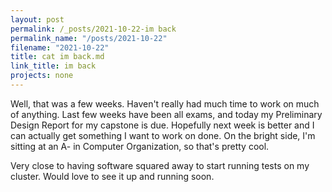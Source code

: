 ```yaml
---
layout: post
permalink: /_posts/2021-10-22-im back
permalink_name: "/posts/2021-10-22"
filename: "2021-10-22"
title: cat im back.md
link_title: im back
projects: none
---
```

Well, that was a few weeks. Haven't really had much time to work on much of anything. Last few weeks have been all exams, and today my Preliminary Design Report for my capstone is due. Hopefully next week is better and I can actually get something I want to work on done. On the bright side, I'm sitting at an A- in Computer Organization, so that's pretty cool.

Very close to having software squared away to start running tests on my cluster. Would love to see it up and running soon.
